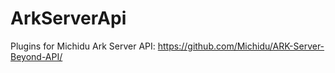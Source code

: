 # ArkServerApi
Plugins for Michidu Ark Server API: https://github.com/Michidu/ARK-Server-Beyond-API/
